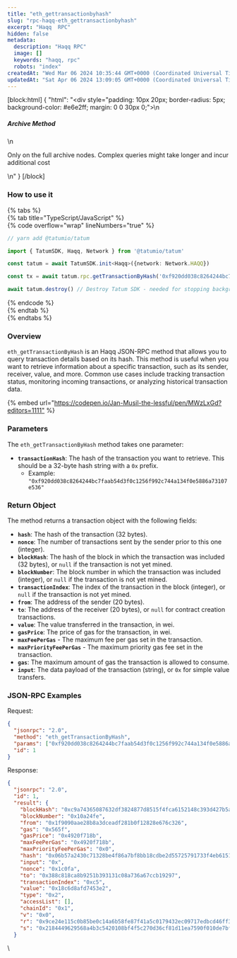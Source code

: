 ```yaml
---
title: "eth_gettransactionbyhash"
slug: "rpc-haqq-eth_gettransactionbyhash"
excerpt: "Haqq  RPC"
hidden: false
metadata: 
  description: "Haqq RPC"
  image: []
  keywords: "haqq, rpc"
  robots: "index"
createdAt: "Wed Mar 06 2024 10:35:44 GMT+0000 (Coordinated Universal Time)"
updatedAt: "Sat Apr 06 2024 13:09:05 GMT+0000 (Coordinated Universal Time)"
---
```

[block:html]
{
  "html": "<div style=\"padding: 10px 20px; border-radius: 5px; background-color: #e6e2ff; margin: 0 0 30px 0;\">\n  <h5>Archive Method</h5>\n  <p>Only on the full archive nodes. Complex queries might take longer and incur additional cost</p>\n</div>"
}
[/block]


### How to use it

{% tabs %}  
{% tab title="TypeScript/JavaScript" %}  
{% code overflow="wrap" lineNumbers="true" %}

```typescript
// yarn add @tatumio/tatum

import { TatumSDK, Haqq, Network } from '@tatumio/tatum'

const tatum = await TatumSDK.init<Haqq>({network: Network.HAQQ})

const tx = await tatum.rpc.getTransactionByHash('0xf920dd038c8264244bc7faab54d3f0c1256f992c744a134f0e5886a73107e536')

await tatum.destroy() // Destroy Tatum SDK - needed for stopping background jobs
```

{% endcode %}  
{% endtab %}  
{% endtabs %}

### Overview

`eth_getTransactionByHash` is an Haqq JSON-RPC method that allows you to query transaction details based on its hash. This method is useful when you want to retrieve information about a specific transaction, such as its sender, receiver, value, and more. Common use cases include tracking transaction status, monitoring incoming transactions, or analyzing historical transaction data.

{% embed url="<https://codepen.io/Jan-Musil-the-lessful/pen/MWzLxGd?editors=1111"> %}

### Parameters

The `eth_getTransactionByHash` method takes one parameter:

- **`transactionHash`**: The hash of the transaction you want to retrieve. This should be a 32-byte hash string with a `0x` prefix.
  - Example: `"0xf920dd038c8264244bc7faab54d3f0c1256f992c744a134f0e5886a73107e536"`

### Return Object

The method returns a transaction object with the following fields:

- **`hash`**: The hash of the transaction (32 bytes).
- **`nonce`**: The number of transactions sent by the sender prior to this one (integer).
- **`blockHash`**: The hash of the block in which the transaction was included (32 bytes), or `null` if the transaction is not yet mined.
- **`blockNumber`**: The block number in which the transaction was included (integer), or `null` if the transaction is not yet mined.
- **`transactionIndex`**: The index of the transaction in the block (integer), or `null` if the transaction is not yet mined.
- **`from`**: The address of the sender (20 bytes).
- **`to`**: The address of the receiver (20 bytes), or `null` for contract creation transactions.
- **`value`**: The value transferred in the transaction, in wei.
- **`gasPrice`**: The price of gas for the transaction, in wei.
- **`maxFeePerGas`** - The maximum fee per gas set in the transaction.
- **`maxPriorityFeePerGas`** - The maximum priority gas fee set in the transaction.
- **`gas`**: The maximum amount of gas the transaction is allowed to consume.
- **`input`**: The data payload of the transaction (string), or `0x` for simple value transfers.

### JSON-RPC Examples

Request:

```json
{
  "jsonrpc": "2.0",
  "method": "eth_getTransactionByHash",
  "params": ["0xf920dd038c8264244bc7faab54d3f0c1256f992c744a134f0e5886a73107e536"],
  "id": 1
}
```

Response:

```json
{
  "jsonrpc": "2.0",
  "id": 1,
  "result": {
    "blockHash": "0xc9a74365087632df3824877d8515f4fca6152148c393d427b5a1f73b6b48216a",
    "blockNumber": "0x10a24fe",
    "from": "0x1f9090aae28b8a3dceadf281b0f12828e676c326",
    "gas": "0x565f",
    "gasPrice": "0x4920f718b",
    "maxFeePerGas": "0x4920f718b",
    "maxPriorityFeePerGas": "0x0",
    "hash": "0x06b57a2430c71328be4f86a7bf8bb18cdbe2d55725791733f4eb6151012319a1",
    "input": "0x",
    "nonce": "0x1c0fa",
    "to": "0x388c818ca8b9251b393131c08a736a67ccb19297",
    "transactionIndex": "0xc5",
    "value": "0x18c6d8afd7453e2",
    "type": "0x2",
    "accessList": [],
    "chainId": "0x1",
    "v": "0x0",
    "r": "0x9ce24e115c0b85be0c14a6b58fe87f41a5c0179432ec09717edbcd46ff33ab25",
    "s": "0x2184449629568a4b3c5420108bf4f5c270d36cf81d11ea7590f010de7bf335a6"
  }

```

\\
